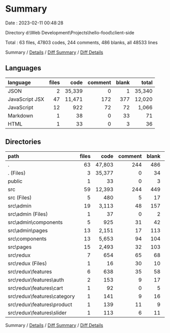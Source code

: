 # Summary

Date : 2023-02-11 00:48:28

Directory d:\\Web Development\\Projects\\hello-food\\client-side

Total : 63 files,  47803 codes, 244 comments, 486 blanks, all 48533 lines

Summary / [Details](details.md) / [Diff Summary](diff.md) / [Diff Details](diff-details.md)

## Languages
| language | files | code | comment | blank | total |
| :--- | ---: | ---: | ---: | ---: | ---: |
| JSON | 2 | 35,339 | 0 | 1 | 35,340 |
| JavaScript JSX | 47 | 11,471 | 172 | 377 | 12,020 |
| JavaScript | 12 | 922 | 72 | 72 | 1,066 |
| Markdown | 1 | 38 | 0 | 33 | 71 |
| HTML | 1 | 33 | 0 | 3 | 36 |

## Directories
| path | files | code | comment | blank | total |
| :--- | ---: | ---: | ---: | ---: | ---: |
| . | 63 | 47,803 | 244 | 486 | 48,533 |
| . (Files) | 3 | 35,377 | 0 | 34 | 35,411 |
| public | 1 | 33 | 0 | 3 | 36 |
| src | 59 | 12,393 | 244 | 449 | 13,086 |
| src (Files) | 5 | 480 | 5 | 17 | 502 |
| src\\admin | 19 | 3,113 | 48 | 157 | 3,318 |
| src\\admin (Files) | 1 | 37 | 0 | 2 | 39 |
| src\\admin\\components | 5 | 925 | 31 | 42 | 998 |
| src\\admin\\pages | 13 | 2,151 | 17 | 113 | 2,281 |
| src\\components | 13 | 5,653 | 94 | 104 | 5,851 |
| src\\pages | 15 | 2,493 | 32 | 103 | 2,628 |
| src\\redux | 7 | 654 | 65 | 68 | 787 |
| src\\redux (Files) | 1 | 16 | 30 | 10 | 56 |
| src\\redux\\features | 6 | 638 | 35 | 58 | 731 |
| src\\redux\\features\\auth | 2 | 153 | 9 | 17 | 179 |
| src\\redux\\features\\cart | 1 | 92 | 0 | 5 | 97 |
| src\\redux\\features\\category | 1 | 141 | 9 | 16 | 166 |
| src\\redux\\features\\product | 1 | 139 | 11 | 9 | 159 |
| src\\redux\\features\\slider | 1 | 113 | 6 | 11 | 130 |

Summary / [Details](details.md) / [Diff Summary](diff.md) / [Diff Details](diff-details.md)